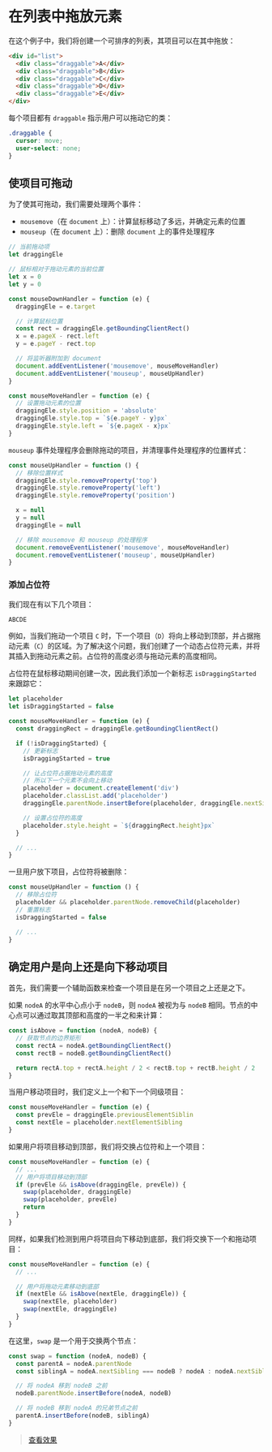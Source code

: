 # 在列表中拖放元素

在这个例子中，我们将创建一个可排序的列表，其项目可以在其中拖放：

```html
<div id="list">
  <div class="draggable">A</div>
  <div class="draggable">B</div>
  <div class="draggable">C</div>
  <div class="draggable">D</div>
  <div class="draggable">E</div>
</div>
```

每个项目都有 `draggable` 指示用户可以拖动它的类：

```css
.draggable {
  cursor: move;
  user-select: none;
}
```

## 使项目可拖动

为了使其可拖动，我们需要处理两个事件：

- `mousemove`（在 `document` 上）：计算鼠标移动了多远，并确定元素的位置
- `mouseup`（在 `document` 上）：删除 `document` 上的事件处理程序

```js
// 当前拖动项
let draggingEle

// 鼠标相对于拖动元素的当前位置
let x = 0
let y = 0

const mouseDownHandler = function (e) {
  draggingEle = e.target

  // 计算鼠标位置
  const rect = draggingEle.getBoundingClientRect()
  x = e.pageX - rect.left
  y = e.pageY - rect.top

  // 将监听器附加到 document
  document.addEventListener('mousemove', mouseMoveHandler)
  document.addEventListener('mouseup', mouseUpHandler)
}

const mouseMoveHandler = function (e) {
  // 设置拖动元素的位置
  draggingEle.style.position = 'absolute'
  draggingEle.style.top = `${e.pageY - y}px`
  draggingEle.style.left = `${e.pageX - x}px`
}
```

`mouseup` 事件处理程序会删除拖动的项目，并清理事件处理程序的位置样式：

```js
const mouseUpHandler = function () {
  // 移除位置样式
  draggingEle.style.removeProperty('top')
  draggingEle.style.removeProperty('left')
  draggingEle.style.removeProperty('position')

  x = null
  y = null
  draggingEle = null

  // 移除 mousemove 和 mouseup 的处理程序
  document.removeEventListener('mousemove', mouseMoveHandler)
  document.removeEventListener('mouseup', mouseUpHandler)
}
```

### 添加占位符

我们现在有以下几个项目：

```txt
ABCDE
```

例如，当我们拖动一个项目 `C` 时，下一个项目（`D`）将向上移动到顶部，并占据拖动元素（`C`）的区域。为了解决这个问题，我们创建了一个动态占位符元素，并将其插入到拖动元素之前。占位符的高度必须与拖动元素的高度相同。

占位符在鼠标移动期间创建一次，因此我们添加一个新标志 `isDraggingStarted` 来跟踪它：

```js
let placeholder
let isDraggingStarted = false

const mouseMoveHandler = function (e) {
  const draggingRect = draggingEle.getBoundingClientRect()

  if (!isDraggingStarted) {
    // 更新标志
    isDraggingStarted = true

    // 让占位符占据拖动元素的高度
    // 所以下一个元素不会向上移动
    placeholder = document.createElement('div')
    placeholder.classList.add('placeholder')
    draggingEle.parentNode.insertBefore(placeholder, draggingEle.nextSibling)

    // 设置占位符的高度
    placeholder.style.height = `${draggingRect.height}px`
  }

  // ...
}
```

一旦用户放下项目，占位符将被删除：

```js
const mouseUpHandler = function () {
  // 移除占位符
  placeholder && placeholder.parentNode.removeChild(placeholder)
  // 重置标志
  isDraggingStarted = false

  // ...
}
```

## 确定用户是向上还是向下移动项目

首先，我们需要一个辅助函数来检查一个项目是在另一个项目之上还是之下。

如果 `nodeA` 的水平中心点小于 `nodeB`，则 `nodeA` 被视为与 `nodeB` 相同。节点的中心点可以通过取其顶部和高度的一半之和来计算：

```js
const isAbove = function (nodeA, nodeB) {
  // 获取节点的边界矩形
  const rectA = nodeA.getBoundingClientRect()
  const rectB = nodeB.getBoundingClientRect()

  return rectA.top + rectA.height / 2 < rectB.top + rectB.height / 2
}
```

当用户移动项目时，我们定义上一个和下一个同级项目：

```js
const mouseMoveHandler = function (e) {
  const prevEle = draggingEle.previousElementSiblin
  const nextEle = placeholder.nextElementSibling
}
```

如果用户将项目移动到顶部，我们将交换占位符和上一个项目：

```js
const mouseMoveHandler = function (e) {
  // ...
  // 用户将项目移动到顶部
  if (prevEle && isAbove(draggingEle, prevEle)) {
    swap(placeholder, draggingEle)
    swap(placeholder, prevEle)
    return
  }
}
```

同样，如果我们检测到用户将项目向下移动到底部，我们将交换下一个和拖动项目：

```js
const mouseMoveHandler = function (e) {
  // ...

  // 用户将拖动元素移动到底部
  if (nextEle && isAbove(nextEle, draggingEle)) {
    swap(nextEle, placeholder)
    swap(nextEle, draggingEle)
  }
}
```

在这里，`swap` 是一个用于交换两个节点：

```js
const swap = function (nodeA, nodeB) {
  const parentA = nodeA.parentNode
  const siblingA = nodeA.nextSibling === nodeB ? nodeA : nodeA.nextSibling

  // 将 nodeA 移到 nodeB 之前
  nodeB.parentNode.insertBefore(nodeA, nodeB)

  // 将 nodeB 移到 nodeA 的兄弟节点之前
  parentA.insertBefore(nodeB, siblingA)
}
```

> [查看效果](https://codepen.io/lio-zero/pen/qBXjWQp)
